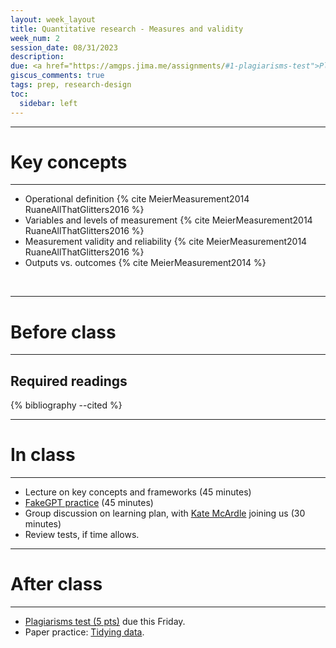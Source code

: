 ```yaml
---
layout: week_layout
title: Quantitative research - Measures and validity
week_num: 2
session_date: 08/31/2023
description:
due: <a href="https://amgps.jima.me/assignments/#1-plagiarisms-test">Plagiarisms test</a>
giscus_comments: true
tags: prep, research-design
toc:
  sidebar: left
---
```


---
# Key concepts
---

- Operational definition {% cite MeierMeasurement2014 RuaneAllThatGlitters2016 %}
- Variables and levels of measurement {% cite MeierMeasurement2014 RuaneAllThatGlitters2016 %}
- Measurement validity and reliability {% cite MeierMeasurement2014 RuaneAllThatGlitters2016 %}
- Outputs vs. outcomes {% cite MeierMeasurement2014 %}

<br>

---
# Before class
---

## Required readings

{% bibliography --cited %}


---
# In class
---

- Lecture on key concepts and frameworks (45 minutes)
- [FakeGPT practice](/fakegpt/) (45 minutes)
- Group discussion on learning plan, with [Kate McArdle](https://www.linkedin.com/in/katemcardle/) joining us (30 minutes)
- Review tests, if time allows.

---
# After class
---

- [Plagiarisms test (5 pts)](/assignments/#1-plagiarisms-test) due this Friday.
- Paper practice: [Tidying data](/assignments/#211-paper-practice).
